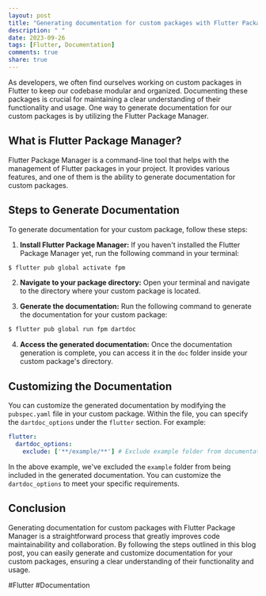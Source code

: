 ```yaml
---
layout: post
title: "Generating documentation for custom packages with Flutter Package Manager"
description: " "
date: 2023-09-26
tags: [Flutter, Documentation]
comments: true
share: true
---
```


As developers, we often find ourselves working on custom packages in Flutter to keep our codebase modular and organized. Documenting these packages is crucial for maintaining a clear understanding of their functionality and usage. One way to generate documentation for our custom packages is by utilizing the Flutter Package Manager.

## What is Flutter Package Manager?

Flutter Package Manager is a command-line tool that helps with the management of Flutter packages in your project. It provides various features, and one of them is the ability to generate documentation for custom packages.

## Steps to Generate Documentation

To generate documentation for your custom package, follow these steps:

1. **Install Flutter Package Manager:** If you haven't installed the Flutter Package Manager yet, run the following command in your terminal:

```bash
$ flutter pub global activate fpm
```

2. **Navigate to your package directory:** Open your terminal and navigate to the directory where your custom package is located.

3. **Generate the documentation:** Run the following command to generate the documentation for your custom package:

```bash
$ flutter pub global run fpm dartdoc
```

4. **Access the generated documentation:** Once the documentation generation is complete, you can access it in the `doc` folder inside your custom package's directory.

## Customizing the Documentation

You can customize the generated documentation by modifying the `pubspec.yaml` file in your custom package. Within the file, you can specify the `dartdoc_options` under the `flutter` section. For example:

```yaml
flutter:
  dartdoc_options:
    exclude: ['**/example/**'] # Exclude example folder from documentation
```

In the above example, we've excluded the `example` folder from being included in the generated documentation. You can customize the `dartdoc_options` to meet your specific requirements.

## Conclusion

Generating documentation for custom packages with Flutter Package Manager is a straightforward process that greatly improves code maintainability and collaboration. By following the steps outlined in this blog post, you can easily generate and customize documentation for your custom packages, ensuring a clear understanding of their functionality and usage.

#Flutter #Documentation